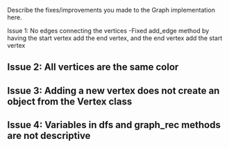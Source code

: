 Describe the fixes/improvements you made to the Graph implementation here.

Issue 1: No edges connecting the vertices
-Fixed add_edge method by having the start vertex add the end vertex, and the end vertex
add the start vertex

Issue 2: All vertices are the same color
-

Issue 3: Adding a new vertex does not create an object from the Vertex class
-

Issue 4: Variables in dfs and graph_rec methods are not descriptive
-
